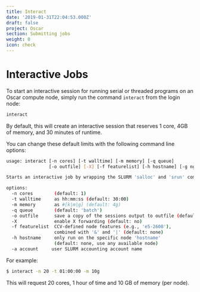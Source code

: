 ```yaml
---
title: Interact
date: '2019-01-31T22:04:53.000Z'
draft: false
project: Oscar
section: Submitting jobs
weight: 0
icon: check
---
```


# Interactive Jobs

To start an interactive session for running serial or threaded programs on an Oscar compute node, simply run the command `interact` from the login node:

```bash
interact
```

By default, this will create an interactive session that reserves 1 core, 4GB of memory, and 30 minutes of runtime.

You can change these default limits with the following command line options:

```bash
usage: interact [-n cores] [-t walltime] [-m memory] [-q queue]
                [-o outfile] [-X] [-f featurelist] [-h hostname] [-g ngpus]

Starts an interactive job by wrapping the SLURM 'salloc' and 'srun' commands.

options:
  -n cores        (default: 1)
  -t walltime     as hh:mm:ss (default: 30:00)
  -m memory       as #[k|m|g] (default: 4g)
  -q queue        (default: 'batch')
  -o outfile      save a copy of the sessions output to outfile (default: off)
  -X              enable X forwarding (default: no)
  -f featurelist  CCV-defined node features (e.g., 'e5-2600'),
                  combined with '&' and '|' (default: none)
  -h hostname     only run on the specific node 'hostname'
                  (default: none, use any available node)
  -a account     user SLURM accounting account name
```

For example:

```bash
$ interact -n 20 -t 01:00:00 -m 10g
```

This will request 20 cores, 1 hour of time and 10 GB of memory \(per node\).

